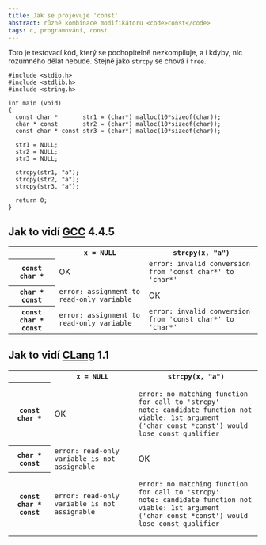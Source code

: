 ```yaml
---
title: Jak se projevuje 'const'
abstract: různé kombinace modifikátoru <code>const</code>
tags: c, programování, const
---
```


Toto je testovací kód, který se pochopitelně nezkompiluje, a i kdyby, nic
rozumného dělat nebude. Stejně jako `strcpy` se chová i `free`.

~~~~~~~~~~~~~~~~~~~~~~~~~~~~~~~~~~~~~~~~~~~~~~~~~~~~~~~~ {.c}
#include <stdio.h>
#include <stdlib.h>
#include <string.h>

int main (void)
{
  const char *       str1 = (char*) malloc(10*sizeof(char));
  char * const       str2 = (char*) malloc(10*sizeof(char));
  const char * const str3 = (char*) malloc(10*sizeof(char));

  str1 = NULL;
  str2 = NULL;
  str3 = NULL;

  strcpy(str1, "a");
  strcpy(str2, "a");
  strcpy(str3, "a");

  return 0;
}
~~~~~~~~~~~~~~~~~~~~~~~~~~~~~~~~~~~~~~~~~~~~~~~~~~~~~~~~~~~~~~~~~~~~~~~

## Jak to vidí [GCC](http://gcc.gnu.org/) 4.4.5

<table>
  <tr>
    <th></th>
    <th><code>x = NULL</code></th>
    <th><code>strcpy(x, "a")</code></th>
  </tr>
  <tr>
    <th><code>const char *</code></th>
    <td>OK</td>
    <td><code>error: invalid conversion from 'const char*' to 'char*'</code></td>
  </tr>
  <tr>
    <th><code>char * const</code></th>
    <td><code>error: assignment to read-only variable</code></td>
    <td>OK</td>
  </tr>
  <tr>
    <th><code>const char * const</code></th>
    <td><code>error: assignment to read-only variable</code></td>
    <td><code>error: invalid conversion from 'const char*' to 'char*'</code></td>
  </tr>
</table>

## Jak to vidí [CLang](http://clang.llvm.org/) 1.1

<table>
  <tr>
    <th></th>
    <th><code>x = NULL</code></th>
    <th><code>strcpy(x, "a")</code></th>
  </tr>
  <tr>
    <th><code>const char *</code></th>
    <td>OK</td>
    <td><pre><code class="long">error: no matching function for call to 'strcpy'
note: candidate function not viable: 1st argument
('char&nbsp;const&nbsp;*const') would lose const qualifier</code></pre></td>
  </tr>
  <tr>
    <th><code>char * const</code></th>
    <td><code>error: read-only variable is not assignable</code></td>
    <td>OK</td>
  </tr>
  <tr>
    <th><code>const char * const</code></th>
    <td><code>error: read-only variable is not assignable</code></td>
    <td><pre><code class="long">error: no matching function for call to 'strcpy'
note: candidate function not viable: 1st argument
('char&nbsp;const&nbsp;*const') would lose const qualifier</code></pre></td>
  </tr>
</table>

